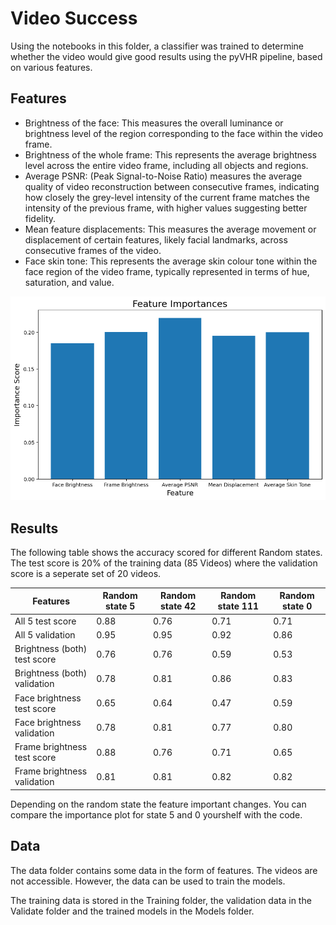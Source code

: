 # Video Success


Using the notebooks in this folder, a classifier was trained to determine whether the video would give good results using the pyVHR pipeline, based on various features. 

## Features
- Brightness of the face: This measures the overall luminance or brightness level of the region
corresponding to the face within the video frame.
- Brightness of the whole frame: This represents the average brightness level across the entire video
frame, including all objects and regions.
- Average PSNR: (Peak Signal-to-Noise Ratio) measures the average quality of video reconstruction
between consecutive frames, indicating how closely the grey-level intensity of the current frame
matches the intensity of the previous frame, with higher values suggesting better fidelity.
- Mean feature displacements: This measures the average movement or displacement of certain
features, likely facial landmarks, across consecutive frames of the video.
- Face skin tone: This represents the average skin colour tone within the face region of the video
frame, typically represented in terms of hue, saturation, and value.


![image](../Images/Feature_importance_all.png)


## Results
The following table shows the accuracy scored for different Random states. The test score is 20% of the training data (85 Videos) where the validation score is a seperate set of 20 videos.


| Features               | Random state 5 | Random state 42 | Random state 111 | Random state 0 |
|------------------------|----------------|-----------------|------------------|----------------|
| All 5 test score       | 0.88           | 0.76            | 0.71             | 0.71           |
| All 5 validation       | 0.95           | 0.95            | 0.92             | 0.86           |
| Brightness (both) test score | 0.76     | 0.76            | 0.59             | 0.53           |
| Brightness (both) validation | 0.78    | 0.81            | 0.86             | 0.83           |
| Face brightness test score   | 0.65     | 0.64            | 0.47             | 0.59           |
| Face brightness validation   | 0.78    | 0.81            | 0.77             | 0.80           |
| Frame brightness test score  | 0.88     | 0.76            | 0.71             | 0.65           |
| Frame brightness validation  | 0.81    | 0.81            | 0.82             | 0.82           |

Depending on the random state the feature important changes. You can compare the importance plot for state 5 and 0 yourshelf with the code.

## Data

The data folder contains some data in the form of features. The videos are not accessible. 
However, the data can be used to train the models. 

The training data is stored in the Training folder, the validation data in the Validate folder and the trained models in the Models folder. 




